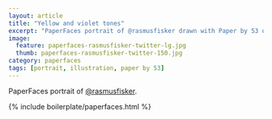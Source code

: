 ```yaml
---
layout: article
title: "Yellow and violet tones"
excerpt: "PaperFaces portrait of @rasmusfisker drawn with Paper by 53 on an iPad."
image: 
  feature: paperfaces-rasmusfisker-twitter-lg.jpg
  thumb: paperfaces-rasmusfisker-twitter-150.jpg
category: paperfaces
tags: [portrait, illustration, paper by 53]
---
```


PaperFaces portrait of [@rasmusfisker](http://twitter.com/rasmusfisker).

{% include boilerplate/paperfaces.html %}